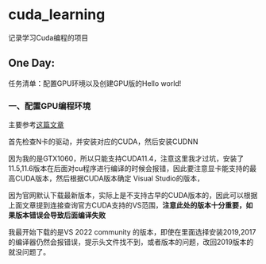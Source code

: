 # cuda_learning
记录学习Cuda编程的项目

## One Day:

任务清单：配置GPU环境以及创建GPU版的Hello world!

### 一、配置GPU编程环境

主要参考[这篇文章](https://blog.csdn.net/chen565884393/article/details/127905428)

首先检查N卡的驱动，并安装对应的CUDA，然后安装CUDNN

因为我的是GTX1060，所以只能支持CUDA11.4，注意这里我才过坑，安装了11.5,11.6版本在后面对cu程序进行编译的时候会报错，因此要注意显卡能支持的最高CUDA版本，然后根据CUDA版本确定 Visual Studio的版本，

因为官网默认下载最新版本，实际上是不支持古早的CUDA版本的，因此可以根据上面文章提到连接查询官方CUDA支持的VS范围，**注意此处的版本十分重要，如果版本错误会导致后面编译失败**

我最开始下载的是VS 2022 community 的版本，即使在里面选择安装2019,2017的编译器仍然会报错误，提示头文件找不到，或者版本的问题，改回2019版本的就没问题了。






